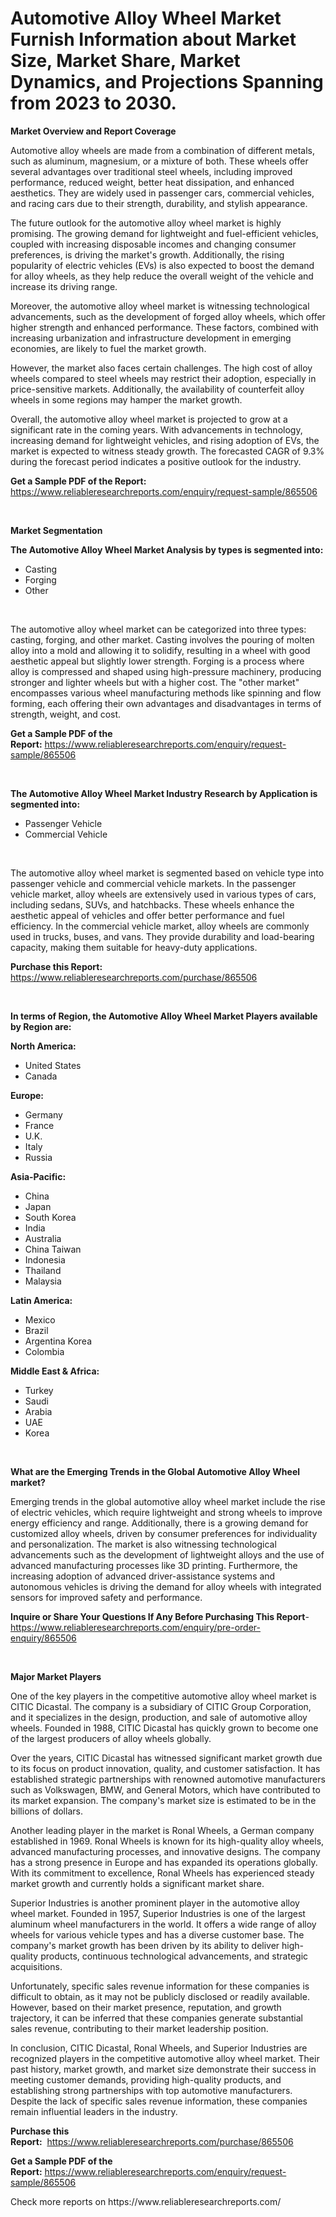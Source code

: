 <p><h1>Automotive Alloy Wheel Market Furnish Information about Market Size, Market Share, Market Dynamics, and Projections Spanning from 2023 to 2030.</h1></p><p><strong>Market Overview and Report Coverage</strong></p>
<p><p>Automotive alloy wheels are made from a combination of different metals, such as aluminum, magnesium, or a mixture of both. These wheels offer several advantages over traditional steel wheels, including improved performance, reduced weight, better heat dissipation, and enhanced aesthetics. They are widely used in passenger cars, commercial vehicles, and racing cars due to their strength, durability, and stylish appearance.</p><p>The future outlook for the automotive alloy wheel market is highly promising. The growing demand for lightweight and fuel-efficient vehicles, coupled with increasing disposable incomes and changing consumer preferences, is driving the market's growth. Additionally, the rising popularity of electric vehicles (EVs) is also expected to boost the demand for alloy wheels, as they help reduce the overall weight of the vehicle and increase its driving range.</p><p>Moreover, the automotive alloy wheel market is witnessing technological advancements, such as the development of forged alloy wheels, which offer higher strength and enhanced performance. These factors, combined with increasing urbanization and infrastructure development in emerging economies, are likely to fuel the market growth.</p><p>However, the market also faces certain challenges. The high cost of alloy wheels compared to steel wheels may restrict their adoption, especially in price-sensitive markets. Additionally, the availability of counterfeit alloy wheels in some regions may hamper the market growth.</p><p>Overall, the automotive alloy wheel market is projected to grow at a significant rate in the coming years. With advancements in technology, increasing demand for lightweight vehicles, and rising adoption of EVs, the market is expected to witness steady growth. The forecasted CAGR of 9.3% during the forecast period indicates a positive outlook for the industry.</p></p>
<p><strong>Get a Sample PDF of the Report:</strong> <a href="https://www.reliableresearchreports.com/enquiry/request-sample/865506">https://www.reliableresearchreports.com/enquiry/request-sample/865506</a></p>
<p>&nbsp;</p>
<p><strong>Market Segmentation</strong></p>
<p><strong>The Automotive Alloy Wheel Market Analysis by types is segmented into:</strong></p>
<p><ul><li>Casting</li><li>Forging</li><li>Other</li></ul></p>
<p>&nbsp;</p>
<p><p>The automotive alloy wheel market can be categorized into three types: casting, forging, and other market. Casting involves the pouring of molten alloy into a mold and allowing it to solidify, resulting in a wheel with good aesthetic appeal but slightly lower strength. Forging is a process where alloy is compressed and shaped using high-pressure machinery, producing stronger and lighter wheels but with a higher cost. The "other market" encompasses various wheel manufacturing methods like spinning and flow forming, each offering their own advantages and disadvantages in terms of strength, weight, and cost.</p></p>
<p><strong>Get a Sample PDF of the Report:</strong>&nbsp;<a href="https://www.reliableresearchreports.com/enquiry/request-sample/865506">https://www.reliableresearchreports.com/enquiry/request-sample/865506</a></p>
<p>&nbsp;</p>
<p><strong>The Automotive Alloy Wheel Market Industry Research by Application is segmented into:</strong></p>
<p><ul><li>Passenger Vehicle</li><li>Commercial Vehicle</li></ul></p>
<p>&nbsp;</p>
<p><p>The automotive alloy wheel market is segmented based on vehicle type into passenger vehicle and commercial vehicle markets. In the passenger vehicle market, alloy wheels are extensively used in various types of cars, including sedans, SUVs, and hatchbacks. These wheels enhance the aesthetic appeal of vehicles and offer better performance and fuel efficiency. In the commercial vehicle market, alloy wheels are commonly used in trucks, buses, and vans. They provide durability and load-bearing capacity, making them suitable for heavy-duty applications.</p></p>
<p><strong>Purchase this Report:</strong>&nbsp; <a href="https://www.reliableresearchreports.com/purchase/865506">https://www.reliableresearchreports.com/purchase/865506</a></p>
<p>&nbsp;</p>
<p><strong>In terms of Region, the Automotive Alloy Wheel Market Players available by Region are:</strong></p>
<p>
    <p> <strong> North America: </strong>
        <ul>
            <li>United States</li>
            <li>Canada</li>
        </ul>
        </p> 
    <p> <strong> Europe: </strong>
        <ul>
            <li>Germany</li>
            <li>France</li>
            <li>U.K.</li>
            <li>Italy</li>
            <li>Russia</li>
        </ul>
        </p> 
    <p> <strong> Asia-Pacific: </strong>
        <ul>
            <li>China</li>
            <li>Japan</li>
            <li>South Korea</li>
            <li>India</li>
            <li>Australia</li>
            <li>China Taiwan</li>
            <li>Indonesia</li>
            <li>Thailand</li>
            <li>Malaysia</li>
        </ul>
        </p> 
    <p> <strong> Latin America: </strong>
        <ul>
            <li>Mexico</li>
            <li>Brazil</li>
            <li>Argentina Korea</li>
            <li>Colombia</li>
        </ul>
        </p> 
    <p> <strong> Middle East & Africa: </strong>
        <ul>
            <li>Turkey</li>
            <li>Saudi</li>
            <li>Arabia</li>
            <li>UAE</li>
            <li>Korea</li>
        </ul>
    </p>
    </p>
<p>&nbsp;</p>
<p><strong>What are the Emerging Trends in the Global Automotive Alloy Wheel market?</strong></p>
<p><p>Emerging trends in the global automotive alloy wheel market include the rise of electric vehicles, which require lightweight and strong wheels to improve energy efficiency and range. Additionally, there is a growing demand for customized alloy wheels, driven by consumer preferences for individuality and personalization. The market is also witnessing technological advancements such as the development of lightweight alloys and the use of advanced manufacturing processes like 3D printing. Furthermore, the increasing adoption of advanced driver-assistance systems and autonomous vehicles is driving the demand for alloy wheels with integrated sensors for improved safety and performance.</p></p>
<p><strong>Inquire or Share Your Questions If Any Before Purchasing This Report</strong>- <a href="https://www.reliableresearchreports.com/enquiry/pre-order-enquiry/865506">https://www.reliableresearchreports.com/enquiry/pre-order-enquiry/865506</a></p>
<p>&nbsp;</p>
<p><strong>Major Market Players</strong></p>
<p><p>One of the key players in the competitive automotive alloy wheel market is CITIC Dicastal. The company is a subsidiary of CITIC Group Corporation, and it specializes in the design, production, and sale of automotive alloy wheels. Founded in 1988, CITIC Dicastal has quickly grown to become one of the largest producers of alloy wheels globally.</p><p>Over the years, CITIC Dicastal has witnessed significant market growth due to its focus on product innovation, quality, and customer satisfaction. It has established strategic partnerships with renowned automotive manufacturers such as Volkswagen, BMW, and General Motors, which have contributed to its market expansion. The company's market size is estimated to be in the billions of dollars.</p><p>Another leading player in the market is Ronal Wheels, a German company established in 1969. Ronal Wheels is known for its high-quality alloy wheels, advanced manufacturing processes, and innovative designs. The company has a strong presence in Europe and has expanded its operations globally. With its commitment to excellence, Ronal Wheels has experienced steady market growth and currently holds a significant market share.</p><p>Superior Industries is another prominent player in the automotive alloy wheel market. Founded in 1957, Superior Industries is one of the largest aluminum wheel manufacturers in the world. It offers a wide range of alloy wheels for various vehicle types and has a diverse customer base. The company's market growth has been driven by its ability to deliver high-quality products, continuous technological advancements, and strategic acquisitions.</p><p>Unfortunately, specific sales revenue information for these companies is difficult to obtain, as it may not be publicly disclosed or readily available. However, based on their market presence, reputation, and growth trajectory, it can be inferred that these companies generate substantial sales revenue, contributing to their market leadership position.</p><p>In conclusion, CITIC Dicastal, Ronal Wheels, and Superior Industries are recognized players in the competitive automotive alloy wheel market. Their past history, market growth, and market size demonstrate their success in meeting customer demands, providing high-quality products, and establishing strong partnerships with top automotive manufacturers. Despite the lack of specific sales revenue information, these companies remain influential leaders in the industry.</p></p>
<p><strong>Purchase this Report:</strong>&nbsp;&nbsp;<a href="https://www.reliableresearchreports.com/purchase/865506">https://www.reliableresearchreports.com/purchase/865506</a></p>
<p></p>
<p><strong>Get a Sample PDF of the Report:</strong>&nbsp;<a href="https://www.reliableresearchreports.com/enquiry/request-sample/865506">https://www.reliableresearchreports.com/enquiry/request-sample/865506</a></p>
<p>Check more reports on https://www.reliableresearchreports.com/</p>